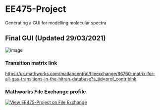 # EE475-Project
Generating a GUI for modelling molecular spectra

## Final GUI (Updated 29/03/2021)
![image](https://user-images.githubusercontent.com/44679207/113141959-4343eb00-9222-11eb-8679-a07811436e54.png)

### Transition matrix link
https://uk.mathworks.com/matlabcentral/fileexchange/86760-matrix-for-all-gas-transitions-in-the-hitran-database?s_tid=prof_contriblnk

### Mathworks File Exchange profile
[![View EE475-Project on File Exchange](https://www.mathworks.com/matlabcentral/images/matlab-file-exchange.svg)](https://uk.mathworks.com/matlabcentral/fileexchange/89644-ee475-project)
